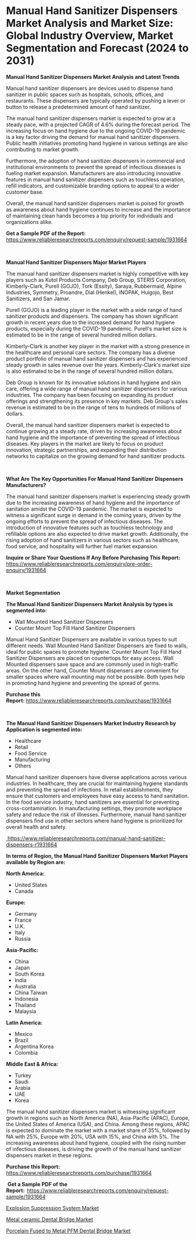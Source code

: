 <p><h1>Manual Hand Sanitizer Dispensers Market Analysis and Market Size: Global Industry Overview, Market Segmentation and Forecast (2024 to 2031)</h1></p><p><strong>Manual Hand Sanitizer Dispensers Market Analysis and Latest Trends</strong></p>
<p><p>Manual hand sanitizer dispensers are devices used to dispense hand sanitizer in public spaces such as hospitals, schools, offices, and restaurants. These dispensers are typically operated by pushing a lever or button to release a predetermined amount of hand sanitizer.</p><p>The manual hand sanitizer dispensers market is expected to grow at a steady pace, with a projected CAGR of 4.6% during the forecast period. The increasing focus on hand hygiene due to the ongoing COVID-19 pandemic is a key factor driving the demand for manual hand sanitizer dispensers. Public health initiatives promoting hand hygiene in various settings are also contributing to market growth.</p><p>Furthermore, the adoption of hand sanitizer dispensers in commercial and institutional environments to prevent the spread of infectious diseases is fueling market expansion. Manufacturers are also introducing innovative features in manual hand sanitizer dispensers such as touchless operation, refill indicators, and customizable branding options to appeal to a wider customer base.</p><p>Overall, the manual hand sanitizer dispensers market is poised for growth as awareness about hand hygiene continues to increase and the importance of maintaining clean hands becomes a top priority for individuals and organizations alike.</p></p>
<p><strong>Get a Sample PDF of the Report:&nbsp;</strong> <a href="https://www.reliableresearchreports.com/enquiry/request-sample/1931664">https://www.reliableresearchreports.com/enquiry/request-sample/1931664</a></p>
<p>&nbsp;</p>
<p><strong>Manual Hand Sanitizer Dispensers Major Market Players</strong></p>
<p><p>The manual hand sanitizer dispensers market is highly competitive with key players such as Kutol Products Company, Deb Group, STERIS Corporation, Kimberly-Clark, Purell (GOJO), Tork (Essity), Saraya, Rubbermaid, Alpine Industries, Symmetry, Proandre, Dial (Henkel), INOPAK, Huigojo, Best Sanitizers, and San Jamar.</p><p>Purell (GOJO) is a leading player in the market with a wide range of hand sanitizer products and dispensers. The company has shown significant growth in recent years due to the increased demand for hand hygiene products, especially during the COVID-19 pandemic. Purell's market size is estimated to be in the range of several hundred million dollars.</p><p>Kimberly-Clark is another key player in the market with a strong presence in the healthcare and personal care sectors. The company has a diverse product portfolio of manual hand sanitizer dispensers and has experienced steady growth in sales revenue over the years. Kimberly-Clark's market size is also estimated to be in the range of several hundred million dollars.</p><p>Deb Group is known for its innovative solutions in hand hygiene and skin care, offering a wide range of manual hand sanitizer dispensers for various industries. The company has been focusing on expanding its product offerings and strengthening its presence in key markets. Deb Group's sales revenue is estimated to be in the range of tens to hundreds of millions of dollars.</p><p>Overall, the manual hand sanitizer dispensers market is expected to continue growing at a steady rate, driven by increasing awareness about hand hygiene and the importance of preventing the spread of infectious diseases. Key players in the market are likely to focus on product innovation, strategic partnerships, and expanding their distribution networks to capitalize on the growing demand for hand sanitizer products.</p></p>
<p>&nbsp;</p>
<p><strong>What Are The Key Opportunities For Manual Hand Sanitizer Dispensers Manufacturers?</strong></p>
<p><p>The manual hand sanitizer dispensers market is experiencing steady growth due to the increasing awareness of hand hygiene and the importance of sanitation amidst the COVID-19 pandemic. The market is expected to witness a significant surge in demand in the coming years, driven by the ongoing efforts to prevent the spread of infectious diseases. The introduction of innovative features such as touchless technology and refillable options are also expected to drive market growth. Additionally, the rising adoption of hand sanitizers in various sectors such as healthcare, food service, and hospitality will further fuel market expansion.</p></p>
<p><strong>Inquire or Share Your Questions If Any Before Purchasing This Report:</strong> <a href="https://www.reliableresearchreports.com/enquiry/pre-order-enquiry/1931664">https://www.reliableresearchreports.com/enquiry/pre-order-enquiry/1931664</a></p>
<p>&nbsp;</p>
<p><strong>Market Segmentation</strong></p>
<p><strong>The Manual Hand Sanitizer Dispensers Market Analysis by types is segmented into:</strong></p>
<p><ul><li>Wall Mounted Hand Sanitizer Dispensers</li><li>Counter Mount Top Fill Hand Sanitizer Dispensers</li></ul></p>
<p><p>Manual Hand Sanitizer Dispensers are available in various types to suit different needs. Wall Mounted Hand Sanitizer Dispensers are fixed to walls, ideal for public spaces to promote hygiene. Counter Mount Top Fill Hand Sanitizer Dispensers are placed on countertops for easy access. Wall Mounted dispensers save space and are commonly used in high-traffic areas. On the other hand, Counter Mount dispensers are convenient for smaller spaces where wall mounting may not be possible. Both types help in promoting hand hygiene and preventing the spread of germs.</p></p>
<p><strong>Purchase this Report:&nbsp;</strong><a href="https://www.reliableresearchreports.com/purchase/1931664">https://www.reliableresearchreports.com/purchase/1931664</a></p>
<p>&nbsp;</p>
<p><strong>The Manual Hand Sanitizer Dispensers Market Industry Research by Application is segmented into:</strong></p>
<p><ul><li>Healthcare</li><li>Retail</li><li>Food Service</li><li>Manufacturing</li><li>Others</li></ul></p>
<p><p>Manual hand sanitizer dispensers have diverse applications across various industries. In healthcare, they are crucial for maintaining hygiene standards and preventing the spread of infections. In retail establishments, they ensure that customers and employees have easy access to hand sanitation. In the food service industry, hand sanitizers are essential for preventing cross-contamination. In manufacturing settings, they promote workplace safety and reduce the risk of illnesses. Furthermore, manual hand sanitizer dispensers find use in other sectors where hand hygiene is prioritized for overall health and safety.</p></p>
<p><a href="https://www.reliableresearchreports.com/manual-hand-sanitizer-dispensers-r1931664">&nbsp;https://www.reliableresearchreports.com/manual-hand-sanitizer-dispensers-r1931664</a></p>
<p><strong>In terms of Region, the Manual Hand Sanitizer Dispensers Market Players available by Region are:</strong></p>
<p>
    <p> <strong> North America: </strong>
        <ul>
            <li>United States</li>
            <li>Canada</li>
        </ul>
        </p> 
    <p> <strong> Europe: </strong>
        <ul>
            <li>Germany</li>
            <li>France</li>
            <li>U.K.</li>
            <li>Italy</li>
            <li>Russia</li>
        </ul>
        </p> 
    <p> <strong> Asia-Pacific: </strong>
        <ul>
            <li>China</li>
            <li>Japan</li>
            <li>South Korea</li>
            <li>India</li>
            <li>Australia</li>
            <li>China Taiwan</li>
            <li>Indonesia</li>
            <li>Thailand</li>
            <li>Malaysia</li>
        </ul>
        </p> 
    <p> <strong> Latin America: </strong>
        <ul>
            <li>Mexico</li>
            <li>Brazil</li>
            <li>Argentina Korea</li>
            <li>Colombia</li>
        </ul>
        </p> 
    <p> <strong> Middle East & Africa: </strong>
        <ul>
            <li>Turkey</li>
            <li>Saudi</li>
            <li>Arabia</li>
            <li>UAE</li>
            <li>Korea</li>
        </ul>
    </p>
    </p>
<p><p>The manual hand sanitizer dispensers market is witnessing significant growth in regions such as North America (NA), Asia-Pacific (APAC), Europe, the United States of America (USA), and China. Among these regions, APAC is expected to dominate the market with a market share of 35%, followed by NA with 25%, Europe with 20%, USA with 15%, and China with 5%. The increasing awareness about hand hygiene, coupled with the rising number of infectious diseases, is driving the growth of the manual hand sanitizer dispensers market in these regions.</p></p>
<p><strong>Purchase this Report: </strong><a href="https://www.reliableresearchreports.com/purchase/1931664">https://www.reliableresearchreports.com/purchase/1931664</a></p>
<p>&nbsp;<strong>Get a Sample PDF of the Report:&nbsp;&nbsp;</strong><a href="https://www.reliableresearchreports.com/enquiry/request-sample/1931664">https://www.reliableresearchreports.com/enquiry/request-sample/1931664</a></p>
<p><strong></strong></p>
<p><p><a href="https://github.com/RichRobinson5/Market-Research-Report-List-4/blob/main/explosion-suppression-system-market.md">Explosion Suppression System Market</a></p><p><a href="https://www.linkedin.com/pulse/decoding-metal-ceramic-dental-bridge-market-metrics-mrege?trackingId=69zSOId%2F%2FXLTUdIbyhDf0Q%3D%3D">Metal ceramic Dental Bridge Market</a></p><p><a href="https://www.linkedin.com/pulse/porcelain-fused-metal-pfm-dental-bridge-market-research-mw3ye?trackingId=wEyMCCKLAHyBj%2BcrqPZQKg%3D%3D">Porcelain Fused to Metal PFM Dental Bridge Market</a></p></p>